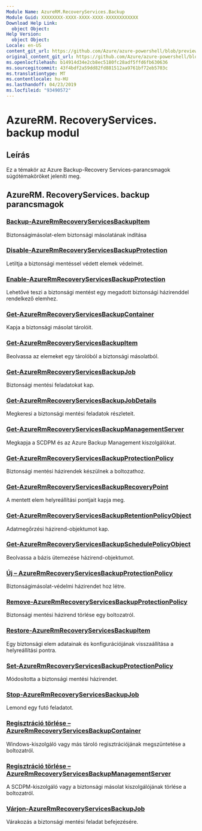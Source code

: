 ```yaml
---
Module Name: AzureRM.RecoveryServices.Backup
Module Guid: XXXXXXXX-XXXX-XXXX-XXXX-XXXXXXXXXXXX
Download Help Link:
  object Object: 
Help Version:
  object Object: 
Locale: en-US
content_git_url: https://github.com/Azure/azure-powershell/blob/preview/src/ResourceManager/RecoveryServices.Backup/Commands.RecoveryServices.Backup/help/AzureRM.RecoveryServices.Backup.md
original_content_git_url: https://github.com/Azure/azure-powershell/blob/preview/src/ResourceManager/RecoveryServices.Backup/Commands.RecoveryServices.Backup/help/AzureRM.RecoveryServices.Backup.md
ms.openlocfilehash: b14914d34e2cb8ec5180fc28adf5ffd6fb630636
ms.sourcegitcommit: 43f4bdf2a59dd82fd881512aa9761bf72eb5703c
ms.translationtype: MT
ms.contentlocale: hu-HU
ms.lasthandoff: 04/23/2019
ms.locfileid: "93490572"
---
```

# AzureRM. RecoveryServices. backup modul
## Leírás
Ez a témakör az Azure Backup-Recovery Services-parancsmagok súgótémaköröket jeleníti meg.

## AzureRM. RecoveryServices. backup parancsmagok
### [Backup-AzureRmRecoveryServicesBackupItem](Backup-AzureRmRecoveryServicesBackupItem.md)
Biztonságimásolat-elem biztonsági másolatának indítása

### [Disable-AzureRmRecoveryServicesBackupProtection](Disable-AzureRmRecoveryServicesBackupProtection.md)
Letiltja a biztonsági mentéssel védett elemek védelmét.

### [Enable-AzureRmRecoveryServicesBackupProtection](Enable-AzureRmRecoveryServicesBackupProtection.md)
Lehetővé teszi a biztonsági mentést egy megadott biztonsági házirenddel rendelkező elemhez.

### [Get-AzureRmRecoveryServicesBackupContainer](Get-AzureRmRecoveryServicesBackupContainer.md)
Kapja a biztonsági másolat tárolóit.

### [Get-AzureRmRecoveryServicesBackupItem](Get-AzureRmRecoveryServicesBackupItem.md)
Beolvassa az elemeket egy tárolóból a biztonsági másolatból.

### [Get-AzureRmRecoveryServicesBackupJob](Get-AzureRmRecoveryServicesBackupJob.md)
Biztonsági mentési feladatokat kap.

### [Get-AzureRmRecoveryServicesBackupJobDetails](Get-AzureRmRecoveryServicesBackupJobDetails.md)
Megkeresi a biztonsági mentési feladatok részleteit.

### [Get-AzureRmRecoveryServicesBackupManagementServer](Get-AzureRmRecoveryServicesBackupManagementServer.md)
Megkapja a SCDPM és az Azure Backup Management kiszolgálókat.

### [Get-AzureRmRecoveryServicesBackupProtectionPolicy](Get-AzureRmRecoveryServicesBackupProtectionPolicy.md)
Biztonsági mentési házirendek készülnek a boltozathoz.

### [Get-AzureRmRecoveryServicesBackupRecoveryPoint](Get-AzureRmRecoveryServicesBackupRecoveryPoint.md)
A mentett elem helyreállítási pontjait kapja meg.

### [Get-AzureRmRecoveryServicesBackupRetentionPolicyObject](Get-AzureRmRecoveryServicesBackupRetentionPolicyObject.md)
Adatmegőrzési házirend-objektumot kap.

### [Get-AzureRmRecoveryServicesBackupSchedulePolicyObject](Get-AzureRmRecoveryServicesBackupSchedulePolicyObject.md)
Beolvassa a bázis ütemezése házirend-objektumot.

### [Új – AzureRmRecoveryServicesBackupProtectionPolicy](New-AzureRmRecoveryServicesBackupProtectionPolicy.md)
Biztonságimásolat-védelmi házirendet hoz létre.

### [Remove-AzureRmRecoveryServicesBackupProtectionPolicy](Remove-AzureRmRecoveryServicesBackupProtectionPolicy.md)
Biztonsági mentési házirend törlése egy boltozatról.

### [Restore-AzureRmRecoveryServicesBackupItem](Restore-AzureRmRecoveryServicesBackupItem.md)
Egy biztonsági elem adatainak és konfigurációjának visszaállítása a helyreállítási pontra.

### [Set-AzureRmRecoveryServicesBackupProtectionPolicy](Set-AzureRmRecoveryServicesBackupProtectionPolicy.md)
Módosította a biztonsági mentési házirendet.

### [Stop-AzureRmRecoveryServicesBackupJob](Stop-AzureRmRecoveryServicesBackupJob.md)
Lemond egy futó feladatot.

### [Regisztráció törlése – AzureRmRecoveryServicesBackupContainer](Unregister-AzureRmRecoveryServicesBackupContainer.md)
Windows-kiszolgáló vagy más tároló regisztrációjának megszüntetése a boltozatról.

### [Regisztráció törlése – AzureRmRecoveryServicesBackupManagementServer](Unregister-AzureRmRecoveryServicesBackupManagementServer.md)
A SCDPM-kiszolgáló vagy a biztonsági másolat kiszolgálójának törlése a boltozatról.

### [Várjon-AzureRmRecoveryServicesBackupJob](Wait-AzureRmRecoveryServicesBackupJob.md)
Várakozás a biztonsági mentési feladat befejezésére.

